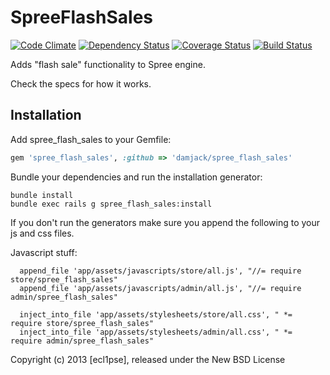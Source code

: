 SpreeFlashSales
===============

[![Code Climate](https://codeclimate.com/github/ecl1pse/spree_flash_sales.png)](https://codeclimate.com/github/ecl1pse/spree_flash_sales)
[![Dependency Status](https://gemnasium.com/ecl1pse/spree_flash_sales.png)](https://gemnasium.com/ecl1pse/spree_flash_sales)
[![Coverage Status](https://coveralls.io/repos/ecl1pse/spree_flash_sales/badge.png)](https://coveralls.io/r/ecl1pse/spree_flash_sales)
[![Build Status](https://travis-ci.org/ecl1pse/spree_flash_sales.png?branch=master)](https://travis-ci.org/ecl1pse/spree_flash_sales)

Adds "flash sale" functionality to Spree engine.

Check the specs for how it works.

Installation
------------

Add spree_flash_sales to your Gemfile:

```ruby
gem 'spree_flash_sales', :github => 'damjack/spree_flash_sales'
```

Bundle your dependencies and run the installation generator:

```shell
bundle install
bundle exec rails g spree_flash_sales:install
```

If you don't run the generators make sure you append the following to your js and css files.

Javascript stuff:

```
  append_file 'app/assets/javascripts/store/all.js', "//= require store/spree_flash_sales"
  append_file 'app/assets/javascripts/admin/all.js', "//= require admin/spree_flash_sales"
```

```
  inject_into_file 'app/assets/stylesheets/store/all.css', " *= require store/spree_flash_sales"
  inject_into_file 'app/assets/stylesheets/admin/all.css', " *= require admin/spree_flash_sales"
```

Copyright (c) 2013 [ecl1pse], released under the New BSD License
